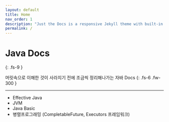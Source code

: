 ```yaml
---
layout: default
title: Home
nav_order: 1
description: "Just the Docs is a responsive Jekyll theme with built-in search that is easily customizable and hosted on GitHub Pages."
permalink: /
---
```


# Java Docs
{: .fs-9 }

머릿속으로 이해한 것이 사라지기 전에 조금씩 정리해나가는 자바 Docs
{: .fs-6 .fw-300 }

---

- Effective Java
- JVM
- Java Basic
- 병렬프로그래밍 (CompletableFuture, Executors 프레임워크)

